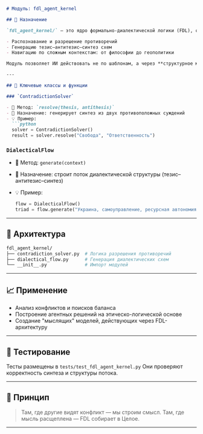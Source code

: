 ````markdown
# Модуль: fdl_agent_kernel

## 📘 Назначение

`fdl_agent_kernel/` — это ядро формально-диалектической логики (FDL), обеспечивающее:

- Распознавание и разрешение противоречий
- Генерацию тезис–антитезис–синтез схем
- Навигацию по сложным контекстам: от философии до геополитики

Модуль позволяет ИИ действовать не по шаблонам, а через **структурное мышление и смысловую адаптацию**.

---

## 🧠 Ключевые классы и функции

### `ContradictionSolver`

- 🔹 Метод: `resolve(thesis, antithesis)`
- 📌 Назначение: генерирует синтез из двух противоположных суждений
- 💡 Пример:
  ```python
  solver = ContradictionSolver()
  result = solver.resolve("Свобода", "Ответственность")
````

### `DialecticalFlow`

* 🔹 Метод: `generate(context)`
* 📌 Назначение: строит поток диалектической структуры (тезис–антитезис–синтез)
* 💡 Пример:

  ```python
  flow = DialecticalFlow()
  triad = flow.generate("Украина, самоуправление, ресурсная автономия")
  ```

---

## 🔬 Архитектура

```bash
fdl_agent_kernel/
├── contradiction_solver.py  # Логика разрешения противоречий
├── dialectical_flow.py      # Генерация диалектических схем
└── __init__.py              # Импорт модулей
```

---

## 📈 Применение

* Анализ конфликтов и поисков баланса
* Построение агентных решений на этическо-логической основе
* Создание "мыслящих" моделей, действующих через FDL-архитектуру

---

## 🧪 Тестирование

Тесты размещены в `tests/test_fdl_agent_kernel.py`
Они проверяют корректность синтеза и структуры потока.

---

## 🧭 Принцип

> Там, где другие видят конфликт — мы строим смысл.
> Там, где мысль расщеплена — FDL собирает в Целое.

---
